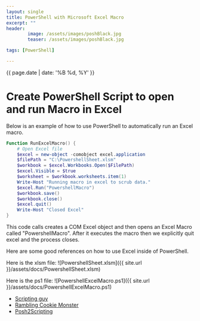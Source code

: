 ```yaml
---
layout: single
title: PowerShell with Microsoft Excel Macro
excerpt: ""
header: 
        image: /assets/images/poshBlack.jpg
        teaser: /assets/images/poshBlack.jpg

tags: [PowerShell]

---
```

{{ page.date | date: '%B %d, %Y' }}

# Create PowerShell Script to open and run Macro in Excel
Below is an example of how to use PowerShell to automatically run an Excel macro.

```powershell
Function RunExcelMacro() {
    # Open Excel file
    $excel = new-object -comobject excel.application
    $filePath = "C:\PowershellSheet.xlsm"
    $workbook = $excel.Workbooks.Open($FilePath)
    $excel.Visible = $true
    $worksheet = $workbook.worksheets.item(1)
    Write-Host "Running macro in excel to scrub data."
    $excel.Run("PowershellMacro")
    $workbook.save()
    $workbook.close()
    $excel.quit()
    Write-Host "Closed Excel"
}
```
This code calls creates a COM Excel object and then opens an Excel Macro called "PowershellMacro". After it executes the macro then we explicitly quit excel and the process closes. 

Here are some good references on how to use Excel inside of PowerShell.

Here is the xlsm file: ![PowershellSheet.xlsm]({{ site.url }}/assets/docs/PowershellSheet.xlsm)

Here is the ps1 file:  ![PowershellExcelMacro.ps1]({{ site.url }}/assets/docs/PowershellExcelMacro.ps1)

* <a href="https://blogs.technet.microsoft.com/heyscriptingguy/2006/09/08/how-can-i-use-windows-powershell-to-automate-microsoft-excel/" target="_blank">Scripting guy</a> 
* <a href="http://ramblingcookiemonster.github.io/PSExcel-Intro/" target="_blank">Rambling Cookie Monster</a>
* <a href="https://posh2scripting.wordpress.com/2013/07/31/automating-excel-spreadsheets-with-powershell/" target="_blank">Posh2Scripting</a>


